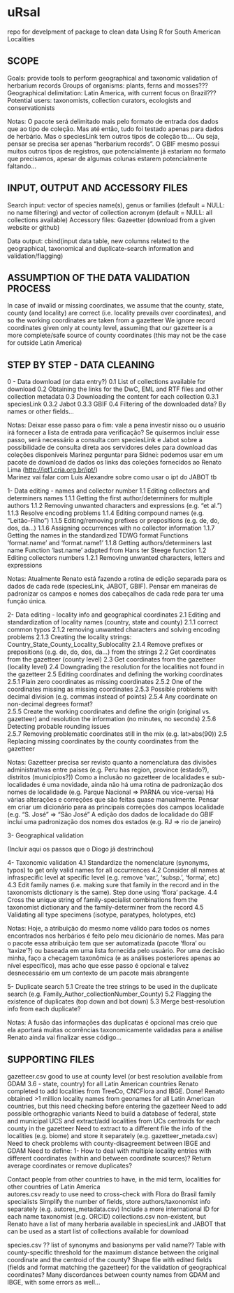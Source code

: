# uRsal
repo for develpment of package to clean data Using R for South American Localities

## SCOPE
Goals: provide tools to perform geographical and taxonomic validation of herbarium records 
Groups of organisms: plants, ferns and mosses??? 
Geographical delimitation: Latin America, with current focus on Brazil???
Potential users: taxonomists, collection curators, ecologists and conservationists

Notas:
O pacote será delimitado mais pelo formato de entrada dos dados que ao tipo de coleção. Mas até então, tudo foi testado apenas para dados de herbário. Mas o speciesLink tem outros tipos de coleção tb…. Ou seja, pensar se precisa ser apenas “herbarium records”. O GBIF mesmo possui muitos outros tipos de registros, que potencialmente já estariam no formato que precisamos, apesar de algumas colunas estarem potencialmente faltando...
	
## INPUT, OUTPUT AND ACCESSORY FILES
Search input: vector of species name(s), genus or families (default = NULL: no name filtering) and vector of collection acronym (default = NULL: all collections available)
Accessory files:
Gazeetter (download from a given website or github)
 
Data output: cbind(input data table, new columns related to the geographical, taxonomical and duplicate-search information and validation/flagging)


## ASSUMPTION OF THE DATA VALIDATION PROCESS
In case of invalid or missing coordinates, we assume that the county, state, county (and locality) are correct (i.e. locality prevails over coordinates), and so the working coordinates are taken from a gazetteer 
We ignore record coordinates given only at county level, assuming that our gazetteer is a more complete/safe source of county coordinates (this may not be the case for outside Latin America) 


## STEP BY STEP - DATA CLEANING

0 - Data download (or data entry?)
	0.1 List of collections available for download
	0.2 Obtaining the links for the DwC, EML and RTF files and other collection metadata
	0.3 Downloading the content for each collection
		0.3.1 speciesLink
		0.3.2 Jabot
		0.3.3 GBIF
	0.4 Filtering of the downloaded data? By names or other fields...  

Notas: 
Deixar esse passo para o fim: vale a pena investir nisso ou o usuário irá fornecer a lista de entrada para verificação?
Se quisermos incluir esse passo, será necessário a consulta com speciesLink e Jabot sobre a possibilidade de consulta direta aos servidores deles para download das coleções disponíveis
Marinez perguntar para Sidnei: podemos usar em um pacote de download de dados os links das coleções fornecidos ao Renato Lima (http://ipt1.cria.org.br/ipt/)  
Marinez vai falar com Luis Alexandre sobre como usar o ipt do JABOT tb

1-  Data editing - names and collector number
	1.1 Editing collectors and determiners names
		1.1.1 Getting the first author/determiners for multiple authors
		1.1.2 Removing unwanted characters and expressions (e.g. “et al.”)
		1.1.3 Resolve encoding problems
1.1.4 Editing compound names (e.g. “Leitão-Filho”)
1.1.5 Editing/removing prefixes or prepositions (e.g. de, do, dos, da…)
1.1.6 Assigning occurrences with no collector information
1.1.7 Getting the names in the standardized TDWG format
Functions ‘format.name’ and ‘format.name1’
		1.1.8 Getting authors/determiners last name
Function ‘last.name’ adapted from Hans ter Steege function
	1.2 Editing collectors numbers
		1.2.1 Removing unwanted characters, letters and expressions


Notas: 
Atualmente Renato está fazendo a rotina de edição separada para os dados de cada rede (speciesLink, JABOT, GBIF). Pensar em maneiras de padronizar os campos e nomes dos cabeçalhos de cada rede para ter uma função única.

2- Data editing - locality info and geographical coordinates
	2.1 Editing and standardization of locality names (country, state and county)
		2.1.1 correct common typos
		2.1.2 removing unwanted characters and solving encoding problems
		2.1.3 Creating the locality strings: Country_State_County_Locality_Sublocality
2.1.4 Remove prefixes or prepositions (e.g. de, do, dos, da…) from the strings
2.2 Get coordinates from the gazetteer (county level)
2.3 Get coordinates from the gazetteer (locality level)
2.4 Downgrading the resolution for the localities not found in the gazetteer
2.5 Editing coordinates and defining the working coordinates
	2.5.1 	Plain zero coordinates as missing coordinates 
	2.5.2    One of the coordinates missing as missing coordinates
	2.5.3	Possible problems with decimal division (e.g. commas instead of points) 
	2.5.4 	Any coordinate on non-decimal degrees format?	
	2.5.5	Create the working coordinates and define the origin (original vs. gazetteer) and resolution the information (no minutes, no seconds) 
	2.5.6	Detecting probable rounding issues	
	2.5.7	Removing problematic coordinates still in the mix (e.g. lat>abs(90))
2.5 Replacing missing coordinates by the county coordinates from the gazetteer 


Notas:
Gazetteer precisa ser revisto quanto a nomenclatura das divisões administrativas entre países (e.g. Peru has region, province (estado?), distritos (municípios?)) 
Como a inclusão no gazetteer de localidades e sub-localidades é uma novidade, ainda não há uma rotina de padronização dos nomes de localidade (e.g. Parque Nacional => PARNA ou vice-versa) 
Há várias alterações e correções que são feitas quase manualmente. Pensar em criar um dicionário para as principais correções dos campos localidade (e.g. “S. José” =>  “São José”
A edição dos dados de localidade do GBIF inclui uma padronização dos nomes dos estados (e.g. RJ => rio de janeiro)


3- Geographical validation

(Incluir aqui os passos que o Diogo já destrinchou)

4- Taxonomic validation
4.1 Standardize the nomenclature (synonyms, typos) to get only valid names for all occurrences
        	4.2 Consider all names at infraspecific level at specific level (e.g. remove ‘var.’, ‘subsp.’, ‘forma’, etc)
        	4.3 Edit family names (i.e. making sure that family in the record and in the taxonomists dictionary is the same). Step done using ‘flora’ package.
        	4.4 Cross the unique string of family-specialist combinations from the taxonomist dictionary and the family-determiner from the record
        	4.5 Validating all type specimens (isotype, paratypes, holotypes, etc)
 
Notas:
Hoje, a atribuição do mesmo nome válido para todos os nomes encontrados nos herbários é feito pelo meu dicionário de nomes. Mas para o pacote essa atribuição tem que ser automatizada (pacote ‘flora’ ou ‘taxize’?) ou baseada em uma lista fornecida pelo usuário.
Por uma decisão minha, faço a checagem taxonômica (e as análises posteriores apenas ao nível específico), mas acho que esse passo é opcional e talvez desnecessário em um contexto de um pacote mais abrangente


5- Duplicate search
5.1 Create the tree strings to be used in the duplicate search (e.g. Family_Author_collectionNumber_County)
        	5.2 Flagging the existence of duplicates (top down and bot down)
        	5.3 Merge best-resolution info from each duplicate?

Notas:
A fusão das informações das duplicatas é opcional mas creio que ela aportará muitas ocorrências taxonomicamente validadas para a análise
Renato ainda vai finalizar esse código... 


## SUPPORTING FILES
gazetteer.csv
good to use at county level (or best resolution available from GDAM 3.6 - state, country) for all Latin American countries
Renato completed to add localities from TreeCo, CNCFlora and IBGE. Done!
Renato obtained >1 million locality names from geonames for all Latin American countries, but this need checking before entering the gazetteer
Need to add possible orthographic variants
Need to build a database of federal, state and municipal UCS and extract/add localities from UCs centroids for each county in the gazetteer
Need to extract to a different file the info of the localities (e.g. biome) and store it separately (e.g. gazetteer_metada.csv)
Need to check problems with county-disagreement between IBGE and GDAM
Need to define:
1- How to deal with multiple locality entries with different coordinates (within and between coordinate sources)? Return average coordinates or remove duplicates?
 
Contact people from other countries to have, in the mid term, localities for other countries of Latin America  
autores.csv
ready to use
need to cross-check with Flora do Brasil family specialists
Simplify the number of fields, store authors/taxonomist info separately (e.g. autores_metadata.csv) 
Include a more international ID for each name taxonomist (e.g. ORCID)
collections.csv
non-existent, but Renato have a list of many herbaria available in speciesLink and JABOT that can be used as a start
list of collections available for download

species.csv ?? list of synonyms and basionyms per valid name??
Table with county-specific threshold for the maximum distance between the original coordinate and the centroid of the county?
Shape file with edited fields (fields and format matching the gazetteer) for the validation of geographical coordinates? Many discordances between county names from GDAM and IBGE, with some errors as well...

